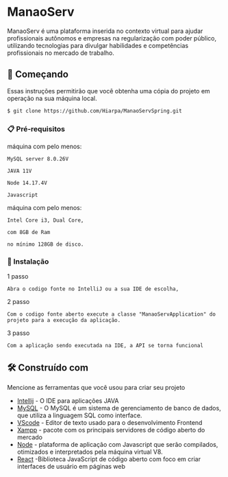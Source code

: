 # ManaoServ

ManaoServ é uma plataforma inserida no contexto virtual para ajudar profissionais autônomos e empresas na regularização com poder  público, utilizando tecnologias para divulgar habilidades e competências profissionais no mercado de trabalho.


## 🚀 Começando

Essas instruções permitirão que você obtenha uma cópia do projeto em operação na sua máquina local.
```bash
$ git clone https://github.com/Hiarpa/ManaoServSpring.git
```

### 📋 Pré-requisitos

máquina com pelo menos:
```
MySQL server 8.0.26V

JAVA 11V

Node 14.17.4V

Javascript
```
máquina com pelo menos:
```
Intel Core i3, Dual Core, 

com 8GB de Ram

no mínimo 128GB de disco.

```


### 🔧 Instalação

1 passo 
```
Abra o codigo fonte no IntelliJ ou a sua IDE de escolha,
```
2 passo
```
Com o codigo fonte aberto execute a classe "ManaoServApplication" do projeto para a execução da aplicação.

```
3 passo
```
Com a aplicação sendo executada na IDE, a API se torna funcional 
```

## 🛠️ Construído com

Mencione as ferramentas que você usou para criar seu projeto

* [Intellij](https://www.jetbrains.com/help/idea/installation-guide.html#snap) - O IDE para aplicações JAVA
* [MySQL](https://dev.mysql.com/doc/mysql-installation-excerpt/8.0/en/installing.html) - O MySQL é um sistema de gerenciamento de banco de dados, que utiliza a linguagem SQL como interface. 
* [VScode](https://code.visualstudio.com/download) - Editor de texto usado para o desenvolvimento Frontend
* [Xampp](https://www.ionos.com/digitalguide/server/tools/xampp-tutorial-create-your-own-local-test-server/) - pacote com os principais servidores de código aberto do mercado
* [Node](https://nodejs.org/en/) - plataforma de aplicação com Javascript que serão compilados, otimizados e interpretados pela máquina virtual V8.
* [React](https://nodejs.org/en/) -Biblioteca JavaScript de código aberto com foco em criar interfaces de usuário em páginas web
